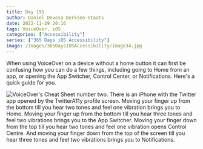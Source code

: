 ```yaml
---
title: Day 195
author: Daniel Devesa Derksen-Staats
date: 2022-11-29 20:16
tags: VoiceOver, iOS
categories: ["Accessibility"]
series: ["365 Days iOS Accessibility"]
image: /Images/365DaysIOSAccessibility/image34.jpg
---
```


When using VoiceOver on a device without a home button it can first be confusing how you can do a few things, including going to Home from an app, or opening the App Switcher, Control Center, or Notifications. Here's a quick guide for you.

![VoiceOver's Cheat Sheet number two. There is an iPhone with the Twitter app opened by the TwitterA11y profile screen. Moving your finger up from the bottom till you hear two tones and feel one vibration brings you to Home. Moving your finger up from the bottom till you hear three tones and feel two vibrations brings you to the App Switcher. Moving your finger down from the top till you hear two tones and feel one vibration opens Control Centre. And moving your finger down from the top of the screen till you hear three tones and feel two vibrations brings you to Notifications.](/Images/365DaysIOSAccessibility/image34.jpg)